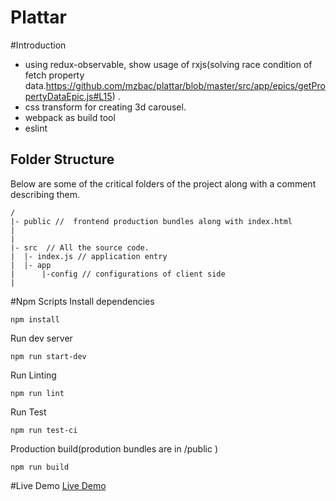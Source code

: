 # Plattar

#Introduction
- using redux-observable, show usage of rxjs(solving race condition of fetch property data.https://github.com/mzbac/plattar/blob/master/src/app/epics/getPropertyDataEpic.js#L15) . 
- css transform for creating 3d carousel.
- webpack as build tool
- eslint

## Folder Structure

Below are some of the critical folders of the project along with a comment describing them.

```
/
|- public //  frontend production bundles along with index.html
|
|
|- src  // All the source code.
|  |- index.js // application entry
|  |- app
|      |-config // configurations of client side         
|
```

#Npm Scripts
Install dependencies
```
npm install
```
Run dev server
```
npm run start-dev
```
Run Linting
```
npm run lint
```
Run Test
```
npm run test-ci
```
Production build(prodution bundles are in /public )
```
npm run build
```
#Live Demo
[Live Demo](https://plattar.herokuapp.com/)
